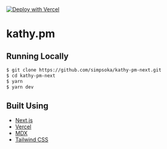 [![Deploy with Vercel](https://vercel.com/button)](https://vercel.com/new/git/external?repository-url=https%3A%2F%2Fgithub.com%2Fsimpsoka%2Fkathy-pm)

# kathy.pm

## Running Locally

```bash
$ git clone https://github.com/simpsoka/kathy-pm-next.git
$ cd kathy-pm-next
$ yarn
$ yarn dev
```

## Built Using

- [Next.js](https://nextjs.org/)
- [Vercel](https://vercel.com)
- [MDX](https://github.com/mdx-js/mdx)
- [Tailwind CSS](https://tailwindcss.com/)
